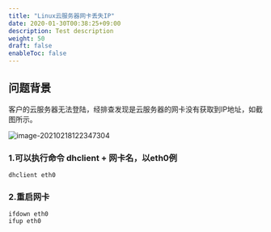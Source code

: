 ```yaml
---
title: "Linux云服务器网卡丢失IP"
date: 2020-01-30T00:38:25+09:00
description: Test description
weight: 50
draft: false
enableToc: false
---
```


## 问题背景

客户的云服务器无法登陆，经排查发现是云服务器的网卡没有获取到IP地址，如截图所示。

![image-20210218122347304](/compute/vm/_images/nic_loss_ip1.png)

### 1.可以执行命令 dhclient + 网卡名，以eth0例

```shell
dhclient eth0
```

### 2.重启网卡

```shell
ifdown eth0
ifup eth0
```



